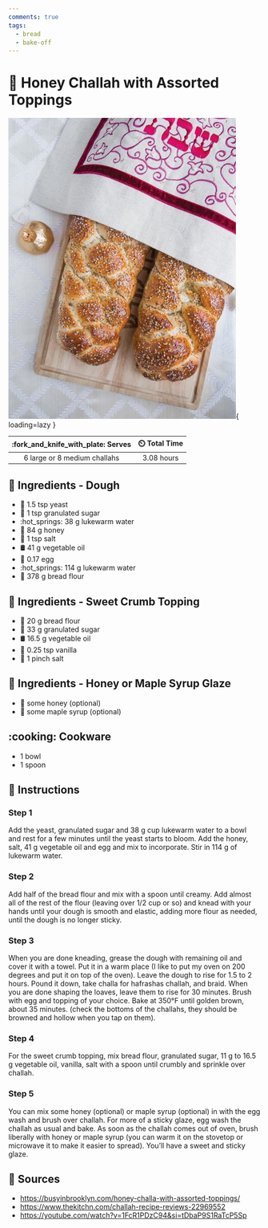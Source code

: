 ```yaml
---
comments: true
tags:
  - bread
  - bake-off
---
```

# :bread: Honey Challah with Assorted Toppings

![Honey Challah with Assorted Toppings][1]{ loading=lazy }

| :fork_and_knife_with_plate: Serves | :timer_clock: Total Time |
|:----------------------------------:|:-----------------------: |
| 6 large or 8 medium challahs | 3.08 hours |

## :salt: Ingredients - Dough

- :microbe: 1.5 tsp yeast
- :candy: 1 tsp granulated sugar
- :hot_springs: 38 g lukewarm water
- :honey_pot: 84 g honey
- :salt: 1 tsp salt
- :oil_drum: 41 g vegetable oil
- :egg: 0.17 egg
- :hot_springs: 114 g lukewarm water
- :ear_of_rice: 378 g bread flour

## :salt: Ingredients - Sweet Crumb Topping

- :ear_of_rice: 20 g bread flour
- :candy: 33 g granulated sugar
- :oil_drum: 16.5 g vegetable oil
- :icecream: 0.25 tsp vanilla
- :salt: 1 pinch salt

## :salt: Ingredients - Honey or Maple Syrup Glaze

- :honey_pot: some honey (optional)
- :maple_leaf: some maple syrup (optional)

## :cooking: Cookware

- 1 bowl
- 1 spoon

## :pencil: Instructions

### Step 1

Add the yeast, granulated sugar and 38 g cup lukewarm water to a bowl and rest for a few minutes until the yeast starts
to bloom. Add the honey, salt, 41 g vegetable oil and egg and mix to incorporate. Stir in 114 g of lukewarm water.

### Step 2

Add half of the bread flour and mix with a spoon until creamy. Add almost all of the rest of the flour (leaving over 1/2
cup or so) and knead with your hands until your dough is smooth and elastic, adding more flour as needed, until the
dough is no longer sticky.

### Step 3

When you are done kneading, grease the dough with remaining oil and cover it with a towel. Put it in a warm place (I
like to put my oven on 200 degrees and put it on top of the oven). Leave the dough to rise for 1.5 to 2 hours. Pound it
down, take challa for hafrashas challah, and braid. When you are done shaping the loaves, leave them to rise for 30
minutes. Brush with egg and topping of your choice. Bake at 350°F until golden brown, about 35 minutes. (check the
bottoms of the challahs, they should be browned and hollow when you tap on them).

### Step 4

For the sweet crumb topping, mix bread flour, granulated sugar, 11 g to 16.5 g vegetable oil, vanilla, salt with a spoon
until crumbly and sprinkle over challah.

### Step 5

You can mix some honey (optional) or maple syrup (optional) in with the egg wash and brush over challah. For more of a
sticky glaze, egg wash the challah as usual and bake. As soon as the challah comes out of oven, brush liberally with
honey or maple syrup (you can warm it on the stovetop or microwave it to make it easier to spread). You’ll have a
sweet and sticky glaze.

## :link: Sources

- <https://busyinbrooklyn.com/honey-challa-with-assorted-toppings/>
- <https://www.thekitchn.com/challah-recipe-reviews-22969552>
- <https://youtube.com/watch?v=1FcR1PDzC94&si=tDbaP9S1RaTcP5Sp>

[1]: <../assets/images/honey-challah-with-assorted-toppings.jpg>
